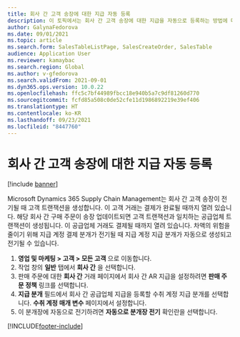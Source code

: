 ```yaml
---
title: 회사 간 고객 송장에 대한 지급 자동 등록
description: 이 토픽에서는 회사 간 고객 송장에 대한 지급을 자동으로 등록하는 방법에 대해 설명합니다.
author: GalynaFedorova
ms.date: 09/01/2021
ms.topic: article
ms.search.form: SalesTableListPage, SalesCreateOrder, SalesTable
audience: Application User
ms.reviewer: kamaybac
ms.search.region: Global
ms.author: v-gfedorova
ms.search.validFrom: 2021-09-01
ms.dyn365.ops.version: 10.0.22
ms.openlocfilehash: ffc5c7bf44989fbcc18e940b5a7c9df81260d770
ms.sourcegitcommit: fcfd85a508c0de52cfe11d1986892219e39ef406
ms.translationtype: HT
ms.contentlocale: ko-KR
ms.lasthandoff: 09/23/2021
ms.locfileid: "8447760"
---
```

# <a name="register-payments-automatically-for-intercompany-customer-invoices"></a>회사 간 고객 송장에 대한 지급 자동 등록

[!include [banner](../../includes/banner.md)]

Microsoft Dynamics 365 Supply Chain Management는 회사 간 고객 송장이 전기될 때 고객 트랜잭션을 생성합니다. 이 고객 거래는 결제가 완료될 때까지 열려 있습니다. 해당 회사 간 구매 주문이 송장 업데이트되면 고객 트랜잭션과 일치하는 공급업체 트랜잭션이 생성됩니다. 이 공급업체 거래도 결제될 때까지 열려 있습니다. 차액의 위험을 줄이기 위해 지급 계정 결제 분개가 전기될 때 지급 계정 지급 분개가 자동으로 생성되고 전기될 수 있습니다.

1. **영업 및 마케팅 \> 고객 \> 모든 고객** 으로 이동합니다.
1. 작업 창의 **일반** 탭에서 **회사 간** 을 선택합니다.
1. 판매 주문에 대한 **회사 간** 거래 페이지에서 회사 간 AR 지급을 설정하려면 **판매 주문 정책** 링크를 선택합니다.
1. **지급 분개** 필드에서 회사 간 공급업체 지급을 등록할 수취 계정 지급 분개를 선택합니다. **수취 계정 매개 변수** 페이지에서 설정합니다.
1. 이 분개장에 자동으로 전기하려면 **자동으로 분개장 전기** 확인란을 선택합니다.

[!INCLUDE[footer-include](../../includes/footer-banner.md)]
